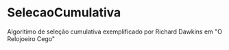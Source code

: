 # SelecaoCumulativa
Algoritimo de seleção cumulativa exemplificado por Richard Dawkins em "O Relojoeiro Cego"
